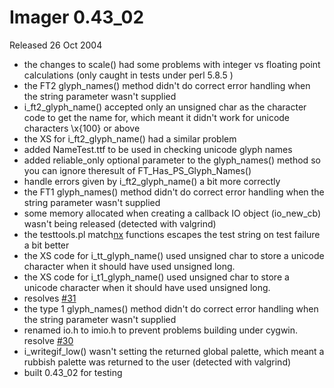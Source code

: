 # Imager 0.43_02

Released 26 Oct 2004

- the changes to scale() had some problems with integer vs floating point  calculations (only caught in tests under perl 5.8.5 <sigh>)
- the FT2 glyph_names() method didn't do correct error handling  when the string parameter wasn't supplied
- i_ft2_glyph_name() accepted only an unsigned char as the  character code to get the name for, which meant it  didn't work for unicode characters \x{100} or above
- the XS for i_ft2_glyph_name() had a similar problem
- added NameTest.ttf to be used in checking unicode glyph  names
- added reliable_only optional parameter to the glyph_names()  method so you can ignore theresult of FT_Has_PS_Glyph_Names()
- handle errors given by i_ft2_glyph_name() a bit more  correctly
- the FT1 glyph_names() method didn't do correct error handling   when the string parameter wasn't supplied
- some memory allocated when creating a callback IO object (io_new_cb)  wasn't being released (detected with valgrind)
- the testtools.pl match[nx]() functions escapes the test string on   test failure a bit better
- the XS code for i_tt_glyph_name() used unsigned char to store a   unicode character when it should have used unsigned long.
- the XS code for i_t1_glyph_name() used unsigned char to store a   unicode character when it should have used unsigned long.
- resolves [#31](https://github.com/tonycoz/imager/issues/31)
- the type 1 glyph_names() method didn't do correct error handling   when the string parameter wasn't supplied
- renamed io.h to imio.h to prevent problems building under cygwin.  resolve [#30](https://github.com/tonycoz/imager/issues/30)
- i_writegif_low() wasn't setting the returned global palette, which  meant a rubbish palette was returned to the user (detected with valgrind)
- built 0.43_02 for testing